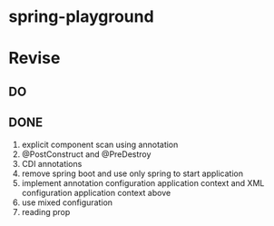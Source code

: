 # spring-playground

Revise
======

DO
--

DONE
----
1. explicit component scan using annotation
2. @PostConstruct and @PreDestroy
3. CDI annotations
4. remove spring boot and use only spring to start application
5. implement annotation configuration application context and XML configuration application context above
6. use mixed configuration
7. reading prop